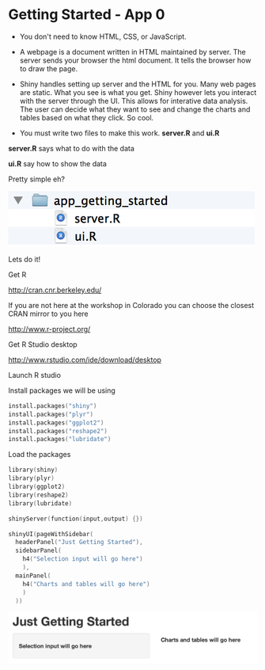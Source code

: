 # Getting Started - App 0

* You don't need to know HTML, CSS, or JavaScript. 

* A webpage is a document written in HTML maintained by server.
The server sends your browser the html document. It tells the browser how to draw the page.

* Shiny handles setting up server and the HTML for you. Many web pages are static. What you see is what you get. Shiny however lets you interact with the server through the UI. This allows for interative data analysis. The user can decide what they want to see and change the charts and tables based on what they click. So cool.

* You must write two files to make this work.  **server.R** and **ui.R**

**server.R** says what to do with the data

**ui.R** say how to show the data

Pretty simple eh?

![logo](www/directory.png?raw=true)

Lets do it!

Get R

http://cran.cnr.berkeley.edu/

If you are not here at the workshop in Colorado you can choose the closest CRAN mirror to you here

http://www.r-project.org/

Get R Studio desktop

http://www.rstudio.com/ide/download/desktop

Launch R studio 

Install packages we will be using
```s
install.packages("shiny")
install.packages("plyr")
install.packages("ggplot2")
install.packages("reshape2")
install.packages("lubridate")
```
Load the packages
```s
library(shiny)
library(plyr)
library(ggplot2)
library(reshape2)
library(lubridate)
```

```s
shinyServer(function(input,output) {})
```

```s
shinyUI(pageWithSidebar(
  headerPanel("Just Getting Started"),
  sidebarPanel(
    h4("Selection input will go here")
    ),
  mainPanel(
    h4("Charts and tables will go here")
    )
  ))
```

![logo](www/app.png?raw=true)

